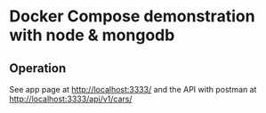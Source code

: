 # Docker Compose demonstration with node & mongodb

## Operation

See app page at <http://localhost:3333/> and the API with postman at <http://localhost:3333/api/v1/cars/>
